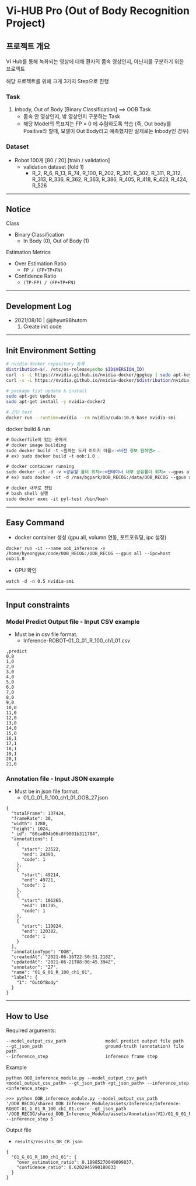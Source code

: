 # Vi-HUB Pro (Out of Body Recognition Project)

## 프로젝트 개요
VI Hub를 통해 녹화되는 영상에 대해 환자의 몸속 영상인지, 아닌지를 구분하기 위한 프로젝트

해당 프로젝트를 위해 크게 3가지 Step으로 진행

### Task
1. Inbody, Out of Body [Binary Classification] ==> OOB Task
    - 몸속 안 영상인지, 밖 영상인지 구분하는 Task
    - 해당 Model의 목표치는 FP = 0 에 수렴하도록 학습 (즉, Out body를 Positive라 할때, 모델이 Out Body라고 예측했지만 실제로는 Inbody인 경우) 

### Dataset
- Robot 100개 [80 / 20] [train / validation]
    - validation dataset (fold 1)
        - R_2, R_6, R_13, R_74, R_100, R_202, R_301, R_302, R_311, R_312, R_313, R_336, R_362, R_363, R_386, R_405, R_418, R_423, R_424, R_526
    
---
## Notice
Class
- Binary Classification
  - In Body (0), Out of Body (1)

Estimation Metrics
- Over Estimation Ratio
  - `FP / (FP+TP+FN)`
- Confidence Ratio
  - `(TP-FP) / (FP+TP+FN)`


--- 
## Development Log
- 2021/08/10 | @jihyun98hutom
    1. Create init code
---

## Init Environment Setting
```bash
# nvidia-docker repository 등록
distribution=$(. /etc/os-release;echo $ID$VERSION_ID)
curl -s -L https://nvidia.github.io/nvidia-docker/gpgkey | sudo apt-key add -
curl -s -L https://nvidia.github.io/nvidia-docker/$distribution/nvidia-docker.list | sudo tee /etc/apt/sources.list.d/nvidia-docker.list

# package list update & install
sudo apt-get update
sudo apt-get install -y nvidia-docker2

# 간단 test
docker run --runtime=nvidia --rm nvidia/cuda:10.0-base nvidia-smi
```

docker build & run

```jsx
# Dockerfile이 있는 곳에서
# docker image building
sudo docker build -t <원하는 도커 이미지 이름>:<버전 정보 원하면> .
# ex) sudo docker build -t oob:1.0 .

# docker container running
sudo docker -it -d -v <공유할 폴더 위치>:<컨테이너 내부 공유폴더 위치> --gpus all --name <원하는 컨테이너 이름> <실행하길 원하는 도커 이미지>
# ex) sudo docker -it -d /nas/bgpark/OOB_RECOG:/data/OOB_RECOG --gpus all --name pyl-test oob:1.0

# docker 내부로 진입
# bash shell 실행
sudo docker exec -it pyl-test /bin/bash
```
--- 
## Easy Command
- docker container 생성 (gpu all, volumn 연동, 포트포워딩, ipc 설정)
```shell
docker run -it --name oob_inference -v /home/hyeongyuc/code/OOB_RECOG:/OOB_RECOG —-gpus all --ipc=host oob:1.0
```

- GPU 확인
```shell
watch -d -n 0.5 nvidia-smi
```

---
## Input constraints
### Model Predict Output file - Input CSV example
- Must be in csv file format.
    - Inference-ROBOT-01_G_01_R_100_ch1_01.csv
```
,predict
0,0
1,0
2,0
3,0
4,0
5,0
6,0
7,0
8,0
9,0
10,0
11,0
12,0
13,0
14,0
15,0
16,1
17,1
18,1
19,1
20,1
21,0
```
### Annotation file - Input JSON example
- Must be in json file format.
    - 01_G_01_R_100_ch1_01_OOB_27.json
```
{
  "totalFrame": 137424,
  "frameRate": 30,
  "width": 1280,
  "height": 1024,
  "_id": "60ca804b06c8f9001b311784",
  "annotations": [
    {
      "start": 23522,
      "end": 24393,
      "code": 1
    },
    {
      "start": 49214,
      "end": 49721,
      "code": 1
    },
    {
      "start": 101265,
      "end": 101795,
      "code": 1
    },
    {
      "start": 119824,
      "end": 120382,
      "code": 1
    }
  ],
  "annotationType": "OOB",
  "createdAt": "2021-06-16T22:50:51.218Z",
  "updatedAt": "2021-06-21T08:00:45.394Z",
  "annotator": "27",
  "name": "01_G_01_R_100_ch1_01",
  "label": {
    "1": "OutOfBody"
  }
}
```

---
## How to Use
Required arguments:
```
--model_output_csv_path               model predict output file path
--gt_json_path                        ground-truth (annotation) file path
--inference_step                      inference frame step
```
Example
```shell
python OOB_inference_module.py --model_output_csv_path <model_output_csv_path> --gt_json_path <gt_json_path> --inference_step <inference_step>

>>> python OOB_inference_module.py --model_output_csv_path '/OOB_RECOG/shared_OOB_Inference_Module/assets/Inference/Inference-ROBOT-01_G_01_R_100_ch1_01.csv' --gt_json_path '/OOB_RECOG/shared_OOB_Inference_Module/assets/Annotation(V2)/01_G_01_R_100_ch1_01_OOB_27.json' --inference_step 5
```

Output file
- `results/results_OR_CR.json`
```
{
  "01_G_01_R_100_ch1_01": {
    "over_estimation_ratio": 0.18985270049099837,
    "confidence_ratio": 0.6202945990180033
  }
}
``` 


